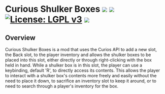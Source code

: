 # Curious Shulker Boxes [![](http://cf.way2muchnoise.eu/versions/curious-shulker-boxes.svg)](https://www.curseforge.com/minecraft/mc-mods/curious-shulker-boxes) [![](http://cf.way2muchnoise.eu/short_curious-shulker-boxes_downloads.svg)](https://www.curseforge.com/minecraft/mc-mods/curious-shulker-boxes/files) [![License: LGPL v3](https://img.shields.io/badge/License-LGPL%20v3-blue.svg?&style=flat-square)](https://www.gnu.org/licenses/lgpl-3.0) [![](https://img.shields.io/discord/500852157503766538.svg?color=green&label=Discord&style=flat-square)](https://discord.gg/JWgrdwt)

## Overview

Curious Shulker Boxes is a mod that uses the Curios API to add a new slot, the Back slot, to the player inventory and allows the shulker boxes to be placed into this slot, either directly or through right-clicking with the box held in hand. While a shulker box is in this slot, the player can use a keybinding, default 'R', to directly access its contents. This allows the player to interact with a shulker box's contents more freely and easily without the need to place it down, to sacrifice an inventory slot to keep it around, or to need to search through a player's inventory for the box.